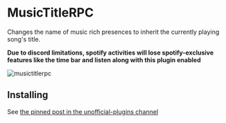 # MusicTitleRPC

Changes the name of music rich presences to inherit the currently playing song's title.

**Due to discord limitations, spotify activities will lose spotify-exclusive features like the time bar and listen along with this plugin enabled**

![musictitlerpc](https://github.com/Vendicated/Vencord/assets/66535696/2487f035-c398-4aaf-ae1c-935025051a1d)

## Installing

See [the pinned post in the unofficial-plugins channel](https://discord.com/channels/1015060230222131221/1257038407503446176/1257038407503446176)
